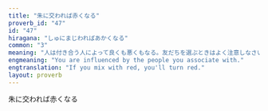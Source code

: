 ```yaml
---
title: "朱に交われば赤くなる"
proverb_id: "47"
id: "47"
hiragana: "しゅにまじわればあかくなる"
common: "3"
meaning: "人は付き合う人によって良くも悪くもなる。友だちを選ぶときはよく注意しなさいとの教え。"
engmeaning: "You are influenced by the people you associate with."
engtranslation: "If you mix with red, you'll turn red."
layout: proverb
---
```


朱に交われば赤くなる

